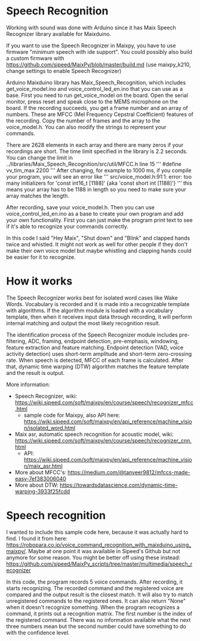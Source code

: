 # Speech Recognition

Working with sound was done with Arduino since it has Maix Speech Recognizer library available for Maixduino.

If you want to use the Speech Recognizer in Maixpy, you have to use firmware "minimum speech with ide support". You could possibly also build a custom firmware with https://github.com/sipeed/MaixPy/blob/master/build.md (use maixpy_k210, change settings to enable Speech Recognizer)

Arduino Maixduino library has Maix_Speech_Recognition, which includes get_voice_model.ino and voice_control_led_en.ino that you can use as a base. First you need to run get_voice_model on the board. Open the serial monitor, press reset and speak close to the MEMS microphone on the board. If the recording succeeds, you get a frame number and an array of numbers. These are MFCC (Mel Frequency Cepstral Coefficient) features of the recording. Copy the number of frames and the array to the voice_model.h. You can also modify the strings to represent your commands.

There are 2628 elements in each array and there are many zeros if your recordings are short. The time limit specified in the library is 2.2 seconds. You can change the limit in ../libraries/Maix_Speech_Recognition/src/util/MFCC.h line 15
'''
#define vv_tim_max 2200
'''
After changing, for example to 1000 ms, if you compile your program, you will see an error like
'''
src/voice_model.h:91:1: error: too many initializers for 'const int16_t [1188]' {aka 'const short int [1188]'}
'''
this means your array has to be 1188 in length so you need to make sure your array matches the length.

After recording, save your voice_model.h. Then you can use voice_control_led_en.ino as a base to create your own program and add your own functionality. First you can just make the program print text to see if it's able to recognize your commands correctly.

In this code I said "Hey Maix", "Shut down" and "Blink" and clapped hands twice and whistled. It might not work as well for other people if they don't make their own voice model but maybe whistling and clapping hands could be easier for it to recognize.

# How it works
The Speech Recognizer works best for isolated word cases like Wake Words. Vocabulary is recorded and it is made into a recognizable template with algorithms. If the algorithm module is loaded with a vocabulary template, then when it receives input data through recording, it will perform internal matching and output the most likely recognition result. 

The identification process of the Speech Recognizer module includes pre-filtering, ADC, framing, endpoint detection, pre-emphasis, windowing, feature extraction and feature matching. Endpoint detection (VAD, voice activity detection) uses short-term amplitude and short-term zero-crossing rate. When speech is detected, MFCC of each frame is calculated. After that, dynamic time warping (DTW) algorithm matches the feature template and the result is output.

More information:
- Speech Recognizer, wiki: https://wiki.sipeed.com/soft/maixpy/en/course/speech/recognizer_mfcc.html 
	- sample code for Maixpy, also API here: https://wiki.sipeed.com/soft/maixpy/en/api_reference/machine_vision/isolated_word.html
- Maix asr, automatic speech recognition for acoustic model, wiki: https://wiki.sipeed.com/soft/maixpy/en/course/speech/recognizer_cnn.html
	- API: https://wiki.sipeed.com/soft/maixpy/en/api_reference/machine_vision/maix_asr.html 
- More about MFCC's: https://medium.com/@tanveer9812/mfccs-made-easy-7ef383006040 
- More about DTW: https://towardsdatascience.com/dynamic-time-warping-3933f25fcdd 

# Speech recognition

I wanted to include this sample code here, because it was actually hard to find. I found it from here: https://robopara.co.jp/voice_command_recognition_with_maixduino_using_maixpy/. Maybe at one point it was available in Sipeed's Github but not anymore for some reason. You might be better off using these instead: https://github.com/sipeed/MaixPy_scripts/tree/master/multimedia/speech_recognizer

In this code, the program records 5 voice commands. After recording, it starts recognizing. The recorded command and the registered voice are compared and the output result is the closest match. It will also try to match unregistered commands to the registered ones. It can also return "None" when it doesn't recognize something. When the program recognizes a command, it prints out a recognition matrix. The first number is the index of the registered command. There was no information available what the next three numbers mean but the second number could have something to do with the confidence level.

